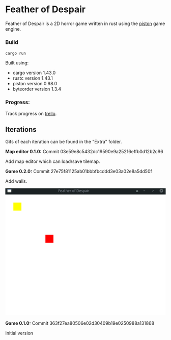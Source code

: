 # Feather of Despair

Feather of Despair is a 2D horror game written in rust using the [piston](https://github.com/PistonDevelopers/piston) game engine.

### Build
```
cargo run
```
Built using:
* cargo version 1.43.0
* rustc version 1.43.1
* piston version 0.98.0
* byteorder version 1.3.4

### Progress:
Track progress on [trello](https://trello.com/b/JS9bzLP3/featherofdespair).

## Iterations
Gifs of each iteration can be found in the "Extra" folder.

**Map editor 0.1.0:**
Commit 03e59e8c5432dc19590e9a25216effb0d12b2c96

Add map editor which can load/save tilemap.

**Game 0.2.0:**
Commit 27e75f81125ab01bbbfbcddd3e03a02e8a5dd50f

Add walls.

<img src="extra/0.2.0.gif" />

**Game 0.1.0:**
Commit 363f27ea80506e02d30409b19e0250988a131868

Initial version
